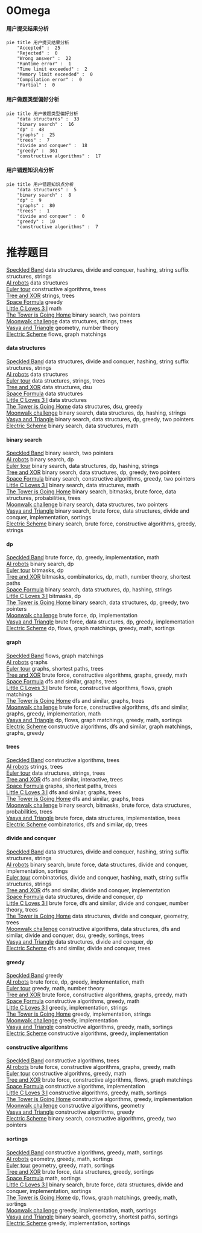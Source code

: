 # 0Omega
<!-- tabs:start -->
#### **用户提交结果分析**

```mermaid
pie title 用户提交结果分析
    "Accepted" :  25
    "Rejected" :  0
    "Wrong answer" :  22
    "Runtime error" :  1
    "Time limit exceeded" :  2
    "Memory limit exceeded" :  0
    "Compilation error" :  0
    "Partial" :  0
```
#### **用户做题类型偏好分析**

```mermaid
pie title 用户做题类型偏好分析
    "data structures" :  33
    "binary search" :  16
    "dp" :  48
    "graphs" :  25
    "trees" :  7
    "divide and conquer" :  18
    "greedy" :  361
    "constructive algorithms" :  17
```
#### **用户错题知识点分析**

```mermaid
pie title 用户错题知识点分析
    "data structures" :  5
    "binary search" :  8
    "dp" :  9
    "graphs" :  80
    "trees" :  1
    "divide and conquer" :  0
    "greedy" :  10
    "constructive algorithms" :  7
```
<!-- tabs:end -->
# 推荐题目
[Speckled Band](http://codeforces.com/problemset/problem/1043/G)		data structures,
                        divide and conquer,
                        hashing,
                        string suffix structures,
                        strings		  
[AI robots](http://codeforces.com/problemset/problem/1045/G)		data structures		  
[Euler tour](http://codeforces.com/problemset/problem/1053/E)		constructive algorithms,
                        trees		  
[Tree and XOR](http://codeforces.com/problemset/problem/1055/F)		strings,
                        trees		  
[Space Formula](http://codeforces.com/problemset/problem/1046/C)		greedy		  
[Little C Loves 3 I](http://codeforces.com/problemset/problem/1047/A)		math		  
[The Tower is Going Home](http://codeforces.com/problemset/problem/1044/A)		binary search,
                        two pointers		  
[Moonwalk challenge](http://codeforces.com/problemset/problem/1045/J)		data structures,
                        strings,
                        trees		  
[Vasya and Triangle](https://codeforces.com/contest/1053/problem/A)		geometry,
                        number theory		  
[Electric Scheme](http://codeforces.com/problemset/problem/1054/F)		flows,
                        graph matchings		  
<!-- tabs:start -->
#### **data structures**
[Speckled Band](http://codeforces.com/problemset/problem/1043/G)		data structures,
                        divide and conquer,
                        hashing,
                        string suffix structures,
                        strings		  
[AI robots](http://codeforces.com/problemset/problem/1045/G)		data structures		  
[Euler tour](http://codeforces.com/problemset/problem/1045/J)		data structures,
                        strings,
                        trees		  
[Tree and XOR](http://codeforces.com/problemset/problem/1044/D)		data structures,
                        dsu		  
[Space Formula](https://codeforces.com/contest/1053/problem/C)		data structures		  
[Little C Loves 3 I](http://codeforces.com/problemset/problem/1044/F)		data structures		  
[The Tower is Going Home](http://codeforces.com/problemset/problem/1051/G)		data structures,
                        dsu,
                        greedy		  
[Moonwalk challenge](http://codeforces.com/problemset/problem/1051/E)		binary search,
                        data structures,
                        dp,
                        hashing,
                        strings		  
[Vasya and Triangle](http://codeforces.com/problemset/problem/1492/C)		binary search,
                        data structures,
                        dp,
                        greedy,
                        two pointers		  
[Electric Scheme](http://codeforces.com/problemset/problem/1490/G)		binary search,
                        data structures,
                        math		  
#### **binary search**
[Speckled Band](http://codeforces.com/problemset/problem/1044/A)		binary search,
                        two pointers		  
[AI robots](http://codeforces.com/problemset/problem/1055/E)		binary search,
                        dp		  
[Euler tour](http://codeforces.com/problemset/problem/1051/E)		binary search,
                        data structures,
                        dp,
                        hashing,
                        strings		  
[Tree and XOR](http://codeforces.com/problemset/problem/1492/C)		binary search,
                        data structures,
                        dp,
                        greedy,
                        two pointers		  
[Space Formula](http://codeforces.com/problemset/problem/1463/D)		binary search,
                        constructive algorithms,
                        greedy,
                        two pointers		  
[Little C Loves 3 I](http://codeforces.com/problemset/problem/1490/G)		binary search,
                        data structures,
                        math		  
[The Tower is Going Home](http://codeforces.com/problemset/problem/1479/D)		binary search,
                        bitmasks,
                        brute force,
                        data structures,
                        probabilities,
                        trees		  
[Moonwalk challenge](http://codeforces.com/problemset/problem/1436/E)		binary search,
                        data structures,
                        two pointers		  
[Vasya and Triangle](http://codeforces.com/problemset/problem/1461/D)		binary search,
                        brute force,
                        data structures,
                        divide and conquer,
                        implementation,
                        sortings		  
[Electric Scheme](http://codeforces.com/problemset/problem/1493/C)		binary search,
                        brute force,
                        constructive algorithms,
                        greedy,
                        strings		  
#### **dp**
[Speckled Band](http://codeforces.com/problemset/problem/1051/C)		brute force,
                        dp,
                        greedy,
                        implementation,
                        math		  
[AI robots](http://codeforces.com/problemset/problem/1055/E)		binary search,
                        dp		  
[Euler tour](http://codeforces.com/problemset/problem/1051/D)		bitmasks,
                        dp		  
[Tree and XOR](http://codeforces.com/problemset/problem/1043/F)		bitmasks,
                        combinatorics,
                        dp,
                        math,
                        number theory,
                        shortest paths		  
[Space Formula](http://codeforces.com/problemset/problem/1051/E)		binary search,
                        data structures,
                        dp,
                        hashing,
                        strings		  
[Little C Loves 3 I](https://codeforces.com/contest/1053/problem/B)		bitmasks,
                        dp		  
[The Tower is Going Home](http://codeforces.com/problemset/problem/1492/C)		binary search,
                        data structures,
                        dp,
                        greedy,
                        two pointers		  
[Moonwalk challenge](https://codeforces.com/contest/1457/problem/C)		brute force,
                        dp,
                        implementation		  
[Vasya and Triangle](http://codeforces.com/problemset/problem/1491/C)		brute force,
                        data structures,
                        dp,
                        greedy,
                        implementation		  
[Electric Scheme](http://codeforces.com/problemset/problem/1437/C)		dp,
                        flows,
                        graph matchings,
                        greedy,
                        math,
                        sortings		  
#### **graph**
[Speckled Band](http://codeforces.com/problemset/problem/1054/F)		flows,
                        graph matchings		  
[AI robots](http://codeforces.com/problemset/problem/1055/A)		graphs		  
[Euler tour](http://codeforces.com/problemset/problem/1051/F)		graphs,
                        shortest paths,
                        trees		  
[Tree and XOR](http://codeforces.com/problemset/problem/1009/D)		brute force,
                        constructive algorithms,
                        graphs,
                        greedy,
                        math		  
[Space Formula](http://codeforces.com/problemset/problem/1045/C)		dfs and similar,
                        graphs,
                        trees		  
[Little C Loves 3 I](https://codeforces.com/contest/1047/problem/D)		brute force,
                        constructive algorithms,
                        flows,
                        graph matchings		  
[The Tower is Going Home](http://codeforces.com/problemset/problem/1006/E)		dfs and similar,
                        graphs,
                        trees		  
[Moonwalk challenge](http://codeforces.com/problemset/problem/1487/C)		brute force,
                        constructive algorithms,
                        dfs and similar,
                        graphs,
                        greedy,
                        implementation,
                        math		  
[Vasya and Triangle](http://codeforces.com/problemset/problem/1437/C)		dp,
                        flows,
                        graph matchings,
                        greedy,
                        math,
                        sortings		  
[Electric Scheme](http://codeforces.com/problemset/problem/1470/D)		constructive algorithms,
                        dfs and similar,
                        graph matchings,
                        graphs,
                        greedy		  
#### **trees**
[Speckled Band](http://codeforces.com/problemset/problem/1053/E)		constructive algorithms,
                        trees		  
[AI robots](http://codeforces.com/problemset/problem/1055/F)		strings,
                        trees		  
[Euler tour](http://codeforces.com/problemset/problem/1045/J)		data structures,
                        strings,
                        trees		  
[Tree and XOR](http://codeforces.com/problemset/problem/1044/B)		dfs and similar,
                        interactive,
                        trees		  
[Space Formula](http://codeforces.com/problemset/problem/1051/F)		graphs,
                        shortest paths,
                        trees		  
[Little C Loves 3 I](http://codeforces.com/problemset/problem/1045/C)		dfs and similar,
                        graphs,
                        trees		  
[The Tower is Going Home](http://codeforces.com/problemset/problem/1006/E)		dfs and similar,
                        graphs,
                        trees		  
[Moonwalk challenge](http://codeforces.com/problemset/problem/1479/D)		binary search,
                        bitmasks,
                        brute force,
                        data structures,
                        probabilities,
                        trees		  
[Vasya and Triangle](http://codeforces.com/problemset/problem/1511/C)		brute force,
                        data structures,
                        implementation,
                        trees		  
[Electric Scheme](http://codeforces.com/problemset/problem/1499/F)		combinatorics,
                        dfs and similar,
                        dp,
                        trees		  
#### **divide and conquer**
[Speckled Band](http://codeforces.com/problemset/problem/1043/G)		data structures,
                        divide and conquer,
                        hashing,
                        string suffix structures,
                        strings		  
[AI robots](http://codeforces.com/problemset/problem/1461/D)		binary search,
                        brute force,
                        data structures,
                        divide and conquer,
                        implementation,
                        sortings		  
[Euler tour](http://codeforces.com/problemset/problem/1466/G)		combinatorics,
                        divide and conquer,
                        hashing,
                        math,
                        string suffix structures,
                        strings		  
[Tree and XOR](http://codeforces.com/problemset/problem/1490/D)		dfs and similar,
                        divide and conquer,
                        implementation		  
[Space Formula](https://codeforces.com/contest/1483/problem/C)		data structures,
                        divide and conquer,
                        dp		  
[Little C Loves 3 I](http://codeforces.com/problemset/problem/1491/E)		brute force,
                        dfs and similar,
                        divide and conquer,
                        number theory,
                        trees		  
[The Tower is Going Home](http://codeforces.com/problemset/problem/1303/G)		data structures,
                        divide and conquer,
                        geometry,
                        trees		  
[Moonwalk challenge](http://codeforces.com/problemset/problem/1494/D)		constructive algorithms,
                        data structures,
                        dfs and similar,
                        divide and conquer,
                        dsu,
                        greedy,
                        sortings,
                        trees		  
[Vasya and Triangle](http://codeforces.com/problemset/problem/1482/E)		data structures,
                        divide and conquer,
                        dp		  
[Electric Scheme](http://codeforces.com/problemset/problem/566/C)		dfs and similar,
                        divide and conquer,
                        trees		  
#### **greedy**
[Speckled Band](http://codeforces.com/problemset/problem/1046/C)		greedy		  
[AI robots](http://codeforces.com/problemset/problem/1051/C)		brute force,
                        dp,
                        greedy,
                        implementation,
                        math		  
[Euler tour](http://codeforces.com/problemset/problem/1051/B)		greedy,
                        math,
                        number theory		  
[Tree and XOR](http://codeforces.com/problemset/problem/1009/D)		brute force,
                        constructive algorithms,
                        graphs,
                        greedy,
                        math		  
[Space Formula](http://codeforces.com/problemset/problem/1054/G)		constructive algorithms,
                        greedy,
                        math		  
[Little C Loves 3 I](http://codeforces.com/problemset/problem/1051/A)		greedy,
                        implementation,
                        strings		  
[The Tower is Going Home](http://codeforces.com/problemset/problem/1055/D)		greedy,
                        implementation,
                        strings		  
[Moonwalk challenge](http://codeforces.com/problemset/problem/1054/D)		greedy,
                        implementation		  
[Vasya and Triangle](http://codeforces.com/problemset/problem/1043/E)		constructive algorithms,
                        greedy,
                        math,
                        sortings		  
[Electric Scheme](http://codeforces.com/problemset/problem/1043/C)		constructive algorithms,
                        greedy,
                        implementation		  
#### **constructive algorithms**
[Speckled Band](http://codeforces.com/problemset/problem/1053/E)		constructive algorithms,
                        trees		  
[AI robots](http://codeforces.com/problemset/problem/1009/D)		brute force,
                        constructive algorithms,
                        graphs,
                        greedy,
                        math		  
[Euler tour](http://codeforces.com/problemset/problem/1054/G)		constructive algorithms,
                        greedy,
                        math		  
[Tree and XOR](https://codeforces.com/contest/1047/problem/D)		brute force,
                        constructive algorithms,
                        flows,
                        graph matchings		  
[Space Formula](http://codeforces.com/problemset/problem/1054/C)		constructive algorithms,
                        implementation		  
[Little C Loves 3 I](http://codeforces.com/problemset/problem/1043/E)		constructive algorithms,
                        greedy,
                        math,
                        sortings		  
[The Tower is Going Home](http://codeforces.com/problemset/problem/1043/C)		constructive algorithms,
                        greedy,
                        implementation		  
[Moonwalk challenge](http://codeforces.com/problemset/problem/1045/E)		constructive algorithms,
                        geometry		  
[Vasya and Triangle](http://codeforces.com/problemset/problem/1493/A)		constructive algorithms,
                        greedy		  
[Electric Scheme](http://codeforces.com/problemset/problem/1463/D)		binary search,
                        constructive algorithms,
                        greedy,
                        two pointers		  
#### **sortings**
[Speckled Band](http://codeforces.com/problemset/problem/1043/E)		constructive algorithms,
                        greedy,
                        math,
                        sortings		  
[AI robots](https://codeforces.com/contest/1496/problem/C)		geometry,
                        greedy,
                        math,
                        sortings		  
[Euler tour](http://codeforces.com/problemset/problem/1495/A)		geometry,
                        greedy,
                        math,
                        sortings		  
[Tree and XOR](http://codeforces.com/problemset/problem/1497/A)		brute force,
                        data structures,
                        greedy,
                        sortings		  
[Space Formula](http://codeforces.com/problemset/problem/1427/A)		math,
                        sortings		  
[Little C Loves 3 I](http://codeforces.com/problemset/problem/1461/D)		binary search,
                        brute force,
                        data structures,
                        divide and conquer,
                        implementation,
                        sortings		  
[The Tower is Going Home](http://codeforces.com/problemset/problem/1437/C)		dp,
                        flows,
                        graph matchings,
                        greedy,
                        math,
                        sortings		  
[Moonwalk challenge](http://codeforces.com/problemset/problem/1473/A)		greedy,
                        implementation,
                        math,
                        sortings		  
[Vasya and Triangle](http://codeforces.com/problemset/problem/1486/B)		binary search,
                        geometry,
                        shortest paths,
                        sortings		  
[Electric Scheme](http://codeforces.com/problemset/problem/1480/B)		greedy,
                        implementation,
                        sortings		  
<!-- tabs:end -->
